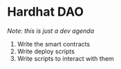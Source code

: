 # Hardhat DAO

*Note: this is just a dev agenda*

1. Write the smart contracts
2. Write deploy scripts
3. Write scripts to interact with them

